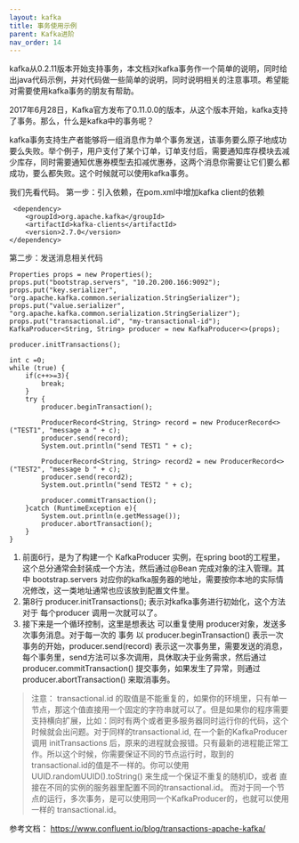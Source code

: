 ```yaml
---
layout: kafka
title: 事务使用示例
parent: Kafka进阶
nav_order: 14
---
```


kafka从0.2.11版本开始支持事务，本文档对kafka事务作一个简单的说明，同时给出java代码示例，并对代码做一些简单的说明，同时说明相关的注意事项。希望能对需要使用kafka事务的朋友有帮助。

2017年6月28日，Kafka官方发布了0.11.0.0的版本，从这个版本开始，kafka支持了事务。那么，什么是kafka中的事务呢？

kafka事务支持生产者能够将一组消息作为单个事务发送，该事务要么原子地成功要么失败。举个例子，用户支付了某个订单，订单支付后，需要通知库存模块去减少库存，同时需要通知优惠券模型去扣减优惠券，这两个消息你需要让它们要么都成功，要么都失败。这个时候就可以使用kafka事务。

我们先看代码。
第一步：引入依赖，在pom.xml中增加kafka client的依赖
```
 <dependency>
    <groupId>org.apache.kafka</groupId>
    <artifactId>kafka-clients</artifactId>
    <version>2.7.0</version>
</dependency>
```
第二步：发送消息相关代码



```
Properties props = new Properties();
props.put("bootstrap.servers", "10.20.200.166:9092");
props.put("key.serializer", "org.apache.kafka.common.serialization.StringSerializer");
props.put("value.serializer", "org.apache.kafka.common.serialization.StringSerializer");
props.put("transactional.id", "my-transactional-id");
KafkaProducer<String, String> producer = new KafkaProducer<>(props);

producer.initTransactions();

int c =0;
while (true) {
    if(c++>=3){
        break;
    }
    try {
        producer.beginTransaction();

        ProducerRecord<String, String> record = new ProducerRecord<>("TEST1", "message a " + c);
        producer.send(record);
        System.out.println("send TEST1 " + c);

        ProducerRecord<String, String> record2 = new ProducerRecord<>("TEST2", "message b " + c);
        producer.send(record2);
        System.out.println("send TEST2 " + c);

        producer.commitTransaction();
    }catch (RuntimeException e){
        System.out.println(e.getMessage());
        producer.abortTransaction();
    }
}
```

1. 前面6行，是为了构建一个 KafkaProducer 实例，在spring boot的工程里，这个总分通常会封装成一个方法，然后通过@Bean 完成对象的注入管理。其中 bootstrap.servers 对应你的kafka服务器的地址，需要按你本地的实际情况修改，这一类地址通常也应该放到配置文件里。
2. 第8行 producer.initTransactions(); 表示对kafka事务进行初始化，这个方法对于 每个producer 调用一次就可以了。
3. 接下来是一个循环控制，这里是想表达 可以重复使用 producer对象，发送多次事务消息。对于每一次的 事务 以 producer.beginTransaction() 表示一次事务的开始，producer.send(record) 表示这一次事务里，需要发送的消息，每个事务里，send方法可以多次调用，具休取决于业务需求，然后通过 producer.commitTransaction() 提交事务，如果发生了异常，则通过 producer.abortTransaction() 来取消事务。

>注意： transactional.id 的取值是不能重复的，如果你的环境里，只有单一节点，那这个值直接用一个固定的字符串就可以了。但是如果你的程序需要支持横向扩展，比如：同时有两个或者更多服务器同时运行你的代码，这个时候就会出问题。对于同样的transactional.id, 在一个新的KafkaProducer 调用 initTransactions 后，原来的进程就会报错。只有最新的进程能正常工作。所以这个时候，你需要保证不同的节点运行时，取到的transactional.id的值是不一样的。你可以使用 UUID.randomUUID().toString() 来生成一个保证不重复的随机ID，或者 直接在不同的实例的服务器里配置不同的transactional.id。 而对于同一个节点的运行，多次事务，是可以使用同一个KafkaProducer的，也就可以使用一样的 transactional.id。

参考文档：
https://www.confluent.io/blog/transactions-apache-kafka/
